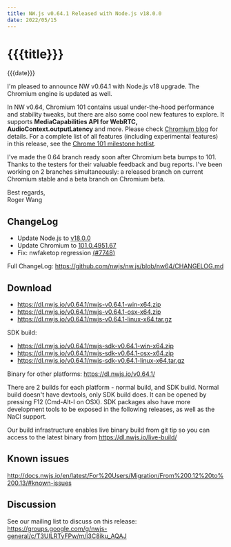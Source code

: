 ```yaml
---
title: NW.js v0.64.1 Released with Node.js v18.0.0
date: 2022/05/15
---
```

# {{{title}}}
{{{date}}}

I'm pleased to announce NW v0.64.1 with Node.js v18 upgrade. The Chromium engine is updated as well.

In NW v0.64, Chromium 101 contains usual under-the-hood performance and stability tweaks, but there are also some cool new features to explore. It supports **MediaCapabilities API for WebRTC, AudioContext.outputLatency** and more. Please check [Chromium blog](https://blog.chromium.org/2022/03/chrome-101-federated-credential.html) for details. For a complete list of all features (including experimental features) in this release, see the [Chrome 101 milestone hotlist](https://www.chromestatus.com/features#milestone=101).

I've made the 0.64 branch ready soon after Chromium beta bumps to 101. Thanks to the testers for their valuable feedback and bug reports. I've been working on 2 branches simultaneously: a released branch on current Chromium stable and a beta branch on Chromium beta.

Best regards,  
Roger Wang

## ChangeLog

- Update Node.js to [v18.0.0](https://nodejs.org/en/blog/release/v18.0.0/)
- Update Chromium to [101.0.4951.67](https://chromereleases.googleblog.com/2022/05/stable-channel-update-for-desktop_12.html)
- Fix: nwfaketop regression [(#7748)](https://github.com/nwjs/nw.js/issues/7748)

Full ChangeLog: https://github.com/nwjs/nw.js/blob/nw64/CHANGELOG.md

## Download 

* https://dl.nwjs.io/v0.64.1/nwjs-v0.64.1-win-x64.zip 
* https://dl.nwjs.io/v0.64.1/nwjs-v0.64.1-osx-x64.zip 
* https://dl.nwjs.io/v0.64.1/nwjs-v0.64.1-linux-x64.tar.gz 

SDK build: 
* https://dl.nwjs.io/v0.64.1/nwjs-sdk-v0.64.1-win-x64.zip 
* https://dl.nwjs.io/v0.64.1/nwjs-sdk-v0.64.1-osx-x64.zip 
* https://dl.nwjs.io/v0.64.1/nwjs-sdk-v0.64.1-linux-x64.tar.gz 

Binary for other platforms: https://dl.nwjs.io/v0.64.1/ 

There are 2 builds for each platform - normal build, and SDK build. Normal build doesn't have devtools, only SDK build does. lt can be opened by pressing F12 (Cmd-Alt-I on OSX). SDK packages also have more development tools to be exposed in the following releases, as well as the NaCl support.

Our build infrastructure enables live binary build from git tip so you can access to the latest binary from https://dl.nwjs.io/live-build/ 

## Known issues 

http://docs.nwjs.io/en/latest/For%20Users/Migration/From%200.12%20to%200.13/#known-issues

## Discussion

See our mailing list to discuss on this release: https://groups.google.com/g/nwjs-general/c/T3UILRTyFPw/m/i3C8iku_AQAJ
